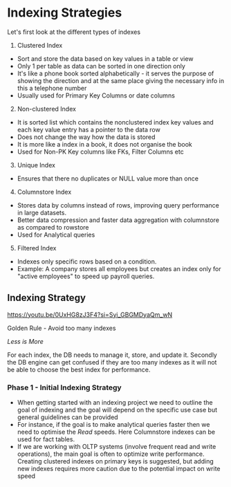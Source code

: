 # **Indexing Strategies**

Let's first look at the different types of indexes

1. Clustered Index
- Sort and store the data based on key values in a table or view
- Only 1 per table as data can be sorted in one direction only
- It's like a phone book sorted alphabetically - it serves the purpose of showing the direction and at the same place giving the necessary info in this a telephone number
- Usually used for Primary Key Columns or date columns

2. Non-clustered Index
- It is sorted list which contains the nonclustered index key values and each key value entry has a pointer to the data row
- Does not change the way how the data is stored
- It is more like a index in a book, it does not organise the book
- Used for Non-PK Key columns like FKs, Filter Columns etc

3. Unique Index
- Ensures that there no duplicates or NULL value more than once

4. Columnstore Index
- Stores data by columns instead of rows, improving query performance in large datasets.
- Better data compression and faster data aggregation with columnstore as compared to rowstore
- Used for Analytical queries

5. Filtered Index
- Indexes only specific rows based on a condition.
- Example: A company stores all employees but creates an index only for "active employees" to speed up payroll queries.

## Indexing Strategy

https://youtu.be/0UxHG8zJ3F4?si=Syi_GBGMDyaQm_wN

Golden Rule - Avoid too many indexes

*Less is More*

For each index, the DB needs to manage it, store, and update it.
Secondly the DB engine can get confused if they are too many indexes as it will not be able to choose the best index for performance.

### Phase 1 - Initial Indexing Strategy
- When getting started with an indexing project we need to outline the goal of indexing and the goal will depend on the specific use case but general guidelines can be provided
- For instance, if the goal is to make analytical queries faster then we need to optimise the *Read* speeds. Here Columnstore indexes can be used for fact tables.
- If we are working with OLTP systems (involve frequent read and write operations), the main goal is often to optimize write performance. Creating clustered indexes on primary keys is suggested, but adding new indexes requires more caution due to the potential impact on write speed
